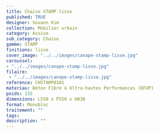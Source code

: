 ```yaml
---
title: Chaise STAMP lisse 
published: TRUE
designer: Sovann Kim
collection: Mobilier urbain
category: Assise
sub_category: Chaise
gamme: STAMP
finitions: lisse
cover_image: "../../images/canape-stamp-lisse.jpg"
caroussel: 
- "../../images/canape-stamp-lisse.jpg"
filaire: 
 - "../../images/canape-stamp-lisse.jpg"
reference: CHSTAMP0101
materiau: Béton Fibré à Ultra-hautes Performances (BFUP)
poids: 132
dimensions: L550 x P550 x H830 
format: Monobloc
traitement: ""
tags: 
description: ""
---
```

